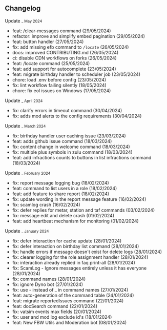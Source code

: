 ## Changelog

Update <small>_ May 2024</small>

- feat: /clear-messages command (29/05/2024)
- refactor: improve and simplify embed pagination (29/05/2024)
- feat: button handler (27/05/2024)
- fix: add missing efb command to `/locate` (26/05/2024)
- docs: improved CONTRIBUTING.md (26/05/2024)
- ci: disable CDN workflows on forks (26/05/2024)
- feat: /locate command (25/05/2024)
- feat: add support for autocomplete (23/05/2024)
- feat: migrate birthday handler to scheduler job (23/05/2024)
- chore: load .env before config (23/05/2024)
- fix: lint workflow failing silently (18/05/2024)
- chore: fix eol issues on Windows (17/05/2024)

Update <small>_ April 2024</small>

- fix: clarify errors in timeout command (30/04/2024)
- fix: adds mod alerts to the config requirements (30/04/2024)

Update <small>_ March 2024</small>

- fix: birthday handler user caching issue (23/03/2024)
- feat: adds github issue command (18/03/2024)
- fix: content change in welcome command (18/03/2024)
- fix: multiple plus symbols in zulu command (18/03/2024)
- feat: add infractions counts to buttons in list infractions command (18/03/2024)

Update <small>_ February 2024</small>

- fix: report message logging bug (18/02/2024)
- feat: command to list users in a role (18/02/2024)
- feat: add feature to share report (18/02/2024)
- fix: update wording in the report message feature (16/02/2024)
- fix: scamlog crash (16/02/2024)
- fix: defer replies for metar, station and taf commands (03/02/2024)
- fix: message edit and delete crash (01/02/2024)
- feat: add heartbeat mechanism for monitoring (01/02/2024)

Update <small>_ January 2024</small>

- fix: defer interaction for cache update (28/01/2024)
- fix: defer interaction on birthday list command (28/01/2024)
- fix: handle errors if message doesn't exist for delete logs (28/01/2024)
- fix: clearer logging for the role assignment handler (28/01/2024)
- fix: interaction already replied in faq print-all (28/01/2024)
- fix: ScamLog - Ignore messages entirely unless it has everyone (28/01/2024)
- fix: command names (28/01/2024)
- fix: ignore Dyno bot (27/01/2024)
- fix: use - instead of _ in command names (27/01/2024)
- feat: auto-generation of the command table (24/01/2024)
- feat: migrate reportedIssues command (22/01/2024)
- feat: docSearch command (22/01/2024)
- fix: vatsim events max fields (20/01/2024)
- fix: user and mod log exclude id's (18/01/2024)
- feat: New FBW Utils and Moderation bot (08/01/2024)

